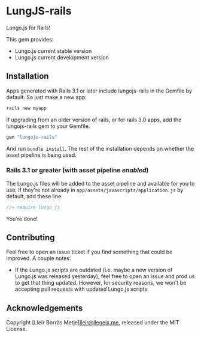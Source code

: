 # LungJS-rails

Lungo.js for Rails!

This gem provides:

  * Lungo.js current stable version
  * Lungo.js current development version

## Installation

Apps generated with Rails 3.1 or later include lungojs-rails in the Gemfile by default. So just make a new app:

```sh
rails new myapp
```

If upgrading from an older version of rails, or for rails 3.0 apps,
add the lungojs-rails gem to your Gemfile.

```ruby
gem "lungojs-rails"
```

And run `bundle install`. The rest of the installation depends on
whether the asset pipeline is being used.

### Rails 3.1 or greater (with asset pipeline *enabled*)

The Lungo.js files will be added to the asset pipeline and available for you to use. If they're not already in `app/assets/javascripts/application.js` by default, add these line:

```js
//= require lungo.js
```

You're done!

## Contributing

Feel free to open an issue ticket if you find something that could be improved. A couple notes:

* If the Lungo.js scripts are outdated (i.e. maybe a new version of Lungo.js was released yesterday), feel free to open an issue and prod us to get that thing updated. However, for security reasons, we won't be accepting pull requests with updated Lungo.js scripts.

## Acknowledgements


Copyright [Lleïr Borràs Metje]<lleir@llegeix.me>, released under the MIT License.
